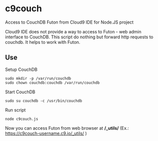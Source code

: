 # c9couch
Access to CouchDB Futon from Cloud9 IDE for Node.JS project

Cloud9 IDE does not provide a way to access to Futon - web admin interface to CouchDB. This script do nothing but forward http requests to couchdb. It helps to work with Futon.

## Use

Setup CouchDB

    sudo mkdir -p /var/run/couchdb
    sudo chown couchdb:couchdb /var/run/couchdb 

Start CouchDB
    
    sudo su couchdb -c /usr/bin/couchdb

Run script

    node c9couch.js
    
Now you can access Futon from web browser at **/_utils/** (Ex.: https://c9couch-username.c9.io/_utils/ )
